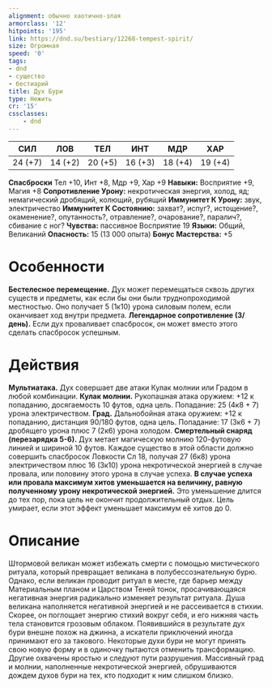 ```yaml
---
alignment: обычно хаотично-злая
armorclass: '12'
hitpoints: '195'
link: https://dnd.su/bestiary/12268-tempest-spirit/
size: Огромная
speed: '0'
tags:
- dnd
- существо
- бестиарий
title: Дух Бури
type: Нежить
cr: '15'
cssclasses:
    - dnd
---
```



| СИЛ | ЛОВ | ТЕЛ | ИНТ | МДР | ХАР |
|---|---|---|---|---|---|
| 24 (+7) | 14 (+2) | 20 (+5) | 16 (+3) | 18 (+4) | 19 (+4) |
**Спасброски** Тел +10, Инт +8, Мдр +9, Хар +9
**Навыки:** Восприятие +9, Магия +8
**Сопротивление Урону:** некротическая энергия, холод, яд; немагический дробящий, колющий, рубящий
**Иммунитет К Урону:** звук, электричество
**Иммунитет К Состоянию:** захват?, испуг?, истощение?, окаменение?, опутанность?, отравление?, очарование?, паралич?, сбивание с ног?
**Чувства:** пассивное Восприятие 19
**Языки:** Общий, Великаний
**Опасность:** 15 (13 000 опыта)
**Бонус Мастерства:** +5


# Особенности
**Бестелесное перемещение.** Дух может перемещаться сквозь других существ и предметы, как если бы они были труднопроходимой местностью. Оно получает 5 (1к10) урона силовым полем, если оканчивает ход внутри предмета.
**Легендарное сопротивление (3/день).** Если дух проваливает спасбросок, он может вместо этого сделать спасбросок успешным.


# Действия
**Мультиатака.** Дух совершает две атаки Кулак молнии или Градом в любой комбинации.
**Кулак молнии.** Рукопашная атака оружием: +12 к попаданию, досягаемость 10 футов, одна цель. Попадание: 25 (4к8 + 7) урона электричеством.
**Град.** Дальнобойная атака оружием: +12 к попаданию, дистанция 90/180 футов, одна цель. Попадание: 17 (3к6 + 7) дробящего урона плюс 7 (2к6) урона холодом.
**Смертельный снаряд (перезарядка 5-6).** Дух метает магическую молнию 120-футовую линией и шириной 10 футов. Каждое существо в этой области должно совершить спасбросок Ловкости Сл 18, получая 27 (6к8) урона электричеством плюс 16 (3к10) урона некротической энергией в случае провала, или половину этого урона в случае успеха.
**В случае успеха или провала максимум хитов уменьшается на величину, равную полученному урону некротической энергией.** Это уменьшение длится до тех пор, пока цель не окончит продолжительный отдых. Цель умирает, если этот эффект уменьшает максимум её хитов до 0.


# Описание
Штормовой великан может избежать смерти с помощью мистического ритуала, который превращает великана в полубессознательную бурю. Однако, если великан проводит ритуал в месте, где барьер между Материальным планом и Царством Теней тонок, просачивающаяся негативная энергия радикально изменяет результат ритуала. Душа великана наполняется негативной энергией и не рассеивается в стихии. Скорее, он поглощает энергию стихий вокруг себя, и его нижняя часть тела становится грозовым облаком. Появившийся в результате дух бури внешне похож на джинна, а искатели приключений иногда принимают его за такового. Некоторые духи бури не могут принять свою новую форму и в одиночку пытаются отменить трансформацию. Другие охвачены яростью и следуют пути разрушения. Массивный град и молнии, наполненные некротической энергией, обрушиваются дождем духов бури на тех, кто подходит к ним слишком близко.